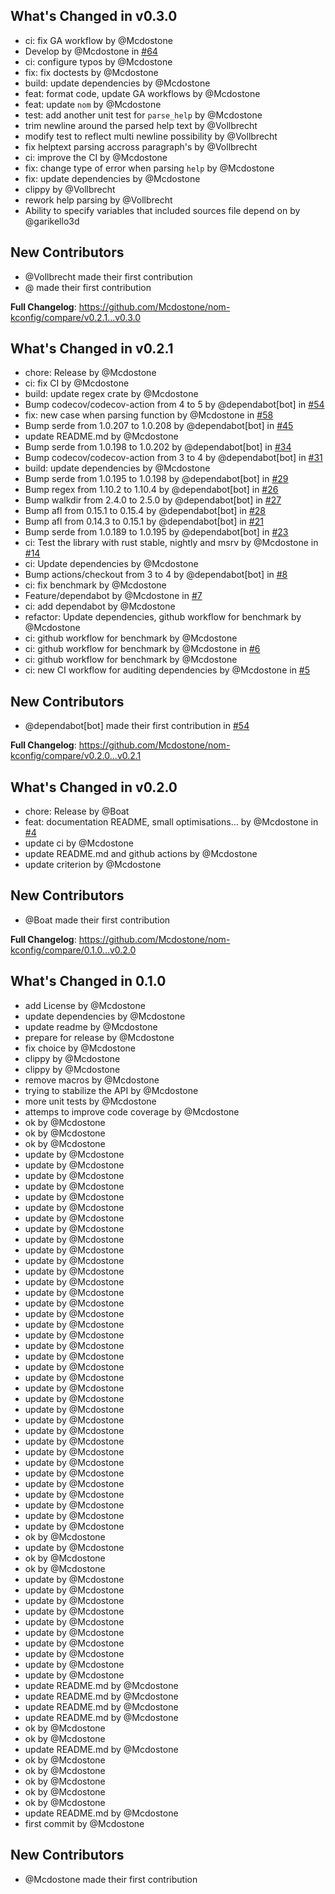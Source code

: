 ## What's Changed in v0.3.0
* ci: fix GA workflow by @Mcdostone
* Develop by @Mcdostone in [#64](https://github.com/Mcdostone/nom-kconfig/pull/64)
* ci: configure typos by @Mcdostone
* fix: fix doctests by @Mcdostone
* build: update dependencies by @Mcdostone
* feat: format code, update GA workflows by @Mcdostone
* feat: update `nom` by @Mcdostone
* test: add another unit test for `parse_help` by @Mcdostone
* trim newline around the parsed help text by @Vollbrecht
* modify test to reflect multi newline possibility by @Vollbrecht
* fix helptext parsing accross paragraph's by @Vollbrecht
* ci: improve the CI by @Mcdostone
* fix: change type of error when parsing `help` by @Mcdostone
* fix: update dependencies by @Mcdostone
* clippy by @Vollbrecht
* rework help parsing by @Vollbrecht
* Ability to specify variables that included sources file depend on by @garikello3d

## New Contributors
* @Vollbrecht made their first contribution
* @ made their first contribution

**Full Changelog**: https://github.com/Mcdostone/nom-kconfig/compare/v0.2.1...v0.3.0

## What's Changed in v0.2.1
* chore: Release by @Mcdostone
* ci: fix CI by @Mcdostone
* build: update regex crate by @Mcdostone
* Bump codecov/codecov-action from 4 to 5 by @dependabot[bot] in [#54](https://github.com/Mcdostone/nom-kconfig/pull/54)
* fix: new case when parsing function by @Mcdostone in [#58](https://github.com/Mcdostone/nom-kconfig/pull/58)
* Bump serde from 1.0.207 to 1.0.208 by @dependabot[bot] in [#45](https://github.com/Mcdostone/nom-kconfig/pull/45)
* update README.md by @Mcdostone
* Bump serde from 1.0.198 to 1.0.202 by @dependabot[bot] in [#34](https://github.com/Mcdostone/nom-kconfig/pull/34)
* Bump codecov/codecov-action from 3 to 4 by @dependabot[bot] in [#31](https://github.com/Mcdostone/nom-kconfig/pull/31)
* build: update dependencies by @Mcdostone
* Bump serde from 1.0.195 to 1.0.198 by @dependabot[bot] in [#29](https://github.com/Mcdostone/nom-kconfig/pull/29)
* Bump regex from 1.10.2 to 1.10.4 by @dependabot[bot] in [#26](https://github.com/Mcdostone/nom-kconfig/pull/26)
* Bump walkdir from 2.4.0 to 2.5.0 by @dependabot[bot] in [#27](https://github.com/Mcdostone/nom-kconfig/pull/27)
* Bump afl from 0.15.1 to 0.15.4 by @dependabot[bot] in [#28](https://github.com/Mcdostone/nom-kconfig/pull/28)
* Bump afl from 0.14.3 to 0.15.1 by @dependabot[bot] in [#21](https://github.com/Mcdostone/nom-kconfig/pull/21)
* Bump serde from 1.0.189 to 1.0.195 by @dependabot[bot] in [#23](https://github.com/Mcdostone/nom-kconfig/pull/23)
* ci: Test the library with rust stable, nightly and msrv by @Mcdostone in [#14](https://github.com/Mcdostone/nom-kconfig/pull/14)
* ci: Update dependencies by @Mcdostone
* Bump actions/checkout from 3 to 4 by @dependabot[bot] in [#8](https://github.com/Mcdostone/nom-kconfig/pull/8)
* ci: fix benchmark by @Mcdostone
* Feature/dependabot by @Mcdostone in [#7](https://github.com/Mcdostone/nom-kconfig/pull/7)
* ci: add dependabot by @Mcdostone
* refactor: Update dependencies, github workflow for benchmark by @Mcdostone
* ci: github workflow for benchmark by @Mcdostone
* ci: github workflow for benchmark by @Mcdostone in [#6](https://github.com/Mcdostone/nom-kconfig/pull/6)
* ci: github workflow for benchmark by @Mcdostone
* ci: new CI workflow for auditing dependencies by @Mcdostone in [#5](https://github.com/Mcdostone/nom-kconfig/pull/5)

## New Contributors
* @dependabot[bot] made their first contribution in [#54](https://github.com/Mcdostone/nom-kconfig/pull/54)

**Full Changelog**: https://github.com/Mcdostone/nom-kconfig/compare/v0.2.0...v0.2.1

## What's Changed in v0.2.0
* chore: Release by @Boat
* feat: documentation README, small optimisations… by @Mcdostone in [#4](https://github.com/Mcdostone/nom-kconfig/pull/4)
* update ci by @Mcdostone
* update README.md and github actions by @Mcdostone
* update criterion by @Mcdostone

## New Contributors
* @Boat made their first contribution

**Full Changelog**: https://github.com/Mcdostone/nom-kconfig/compare/0.1.0...v0.2.0

## What's Changed in 0.1.0
* add License by @Mcdostone
* update dependencies by @Mcdostone
* update readme by @Mcdostone
* prepare for release by @Mcdostone
* fix choice by @Mcdostone
* clippy by @Mcdostone
* clippy by @Mcdostone
* remove macros by @Mcdostone
* trying to stabilize the API by @Mcdostone
* more unit tests by @Mcdostone
* attemps to improve code coverage by @Mcdostone
* ok by @Mcdostone
* ok by @Mcdostone
* ok by @Mcdostone
* update by @Mcdostone
* update by @Mcdostone
* update by @Mcdostone
* update by @Mcdostone
* update by @Mcdostone
* update by @Mcdostone
* update by @Mcdostone
* update by @Mcdostone
* update by @Mcdostone
* update by @Mcdostone
* update by @Mcdostone
* update by @Mcdostone
* update by @Mcdostone
* update by @Mcdostone
* update by @Mcdostone
* update by @Mcdostone
* update by @Mcdostone
* update by @Mcdostone
* update by @Mcdostone
* update by @Mcdostone
* update by @Mcdostone
* update by @Mcdostone
* update by @Mcdostone
* update by @Mcdostone
* update by @Mcdostone
* update by @Mcdostone
* update by @Mcdostone
* update by @Mcdostone
* update by @Mcdostone
* update by @Mcdostone
* update by @Mcdostone
* update by @Mcdostone
* update by @Mcdostone
* update by @Mcdostone
* update by @Mcdostone
* update by @Mcdostone
* ok by @Mcdostone
* update by @Mcdostone
* ok by @Mcdostone
* ok by @Mcdostone
* update by @Mcdostone
* update by @Mcdostone
* update by @Mcdostone
* update by @Mcdostone
* update by @Mcdostone
* update by @Mcdostone
* update by @Mcdostone
* update by @Mcdostone
* update by @Mcdostone
* update by @Mcdostone
* update README.md by @Mcdostone
* update README.md by @Mcdostone
* update README.md by @Mcdostone
* update README.md by @Mcdostone
* ok by @Mcdostone
* ok by @Mcdostone
* update README.md by @Mcdostone
* ok by @Mcdostone
* ok by @Mcdostone
* ok by @Mcdostone
* ok by @Mcdostone
* ok by @Mcdostone
* update README.md by @Mcdostone
* first commit by @Mcdostone

## New Contributors
* @Mcdostone made their first contribution

<!-- generated by git-cliff -->
